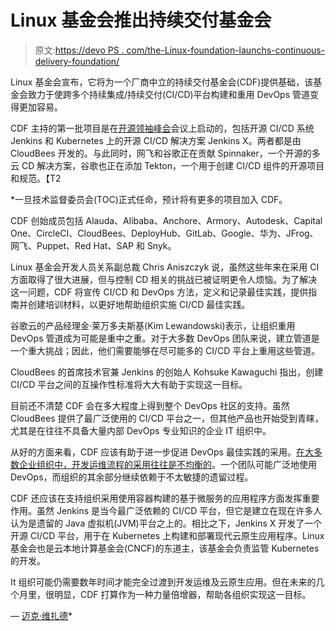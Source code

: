 # Linux 基金会推出持续交付基金会

> 原文:[https://devo PS . com/the-Linux-foundation-launchs-continuous-delivery-foundation/](https://devops.com/the-linux-foundation-launches-continuous-delivery-foundation/)

Linux 基金会宣布，它将为一个厂商中立的持续交付基金会(CDF)提供基础，该基金会致力于使跨多个持续集成/持续交付(CI/CD)平台构建和重用 DevOps 管道变得更加容易。

CDF 主持的第一批项目是在[开源领袖峰会](https://events.linuxfoundation.org/events/open-source-leadership-summit-2019/)会议上启动的，包括开源 CI/CD 系统 Jenkins 和 Kubernetes 上的开源 CI/CD 解决方案 Jenkins X。两者都是由 CloudBees 开发的。与此同时，网飞和谷歌正在贡献 Spinnaker，一个开源的多云 CD 解决方案，谷歌也正在添加 Tekton，一个用于创建 CI/CD 组件的开源项目和规范。【T2

 *一旦技术监督委员会(TOC)正式任命，预计将有更多的项目加入 CDF。

CDF 创始成员包括 Alauda、Alibaba、Anchore、Armory、Autodesk、Capital One、CircleCI、CloudBees、DeployHub、GitLab、Google、华为、JFrog、网飞、Puppet、Red Hat、SAP 和 Snyk。

Linux 基金会开发人员关系副总裁 Chris Aniszczyk 说，虽然这些年来在采用 CI 方面取得了很大进展，但与控制 CD 相关的挑战已被证明更令人烦恼。为了解决这一问题，CDF 将宣传 CI/CD 和 DevOps 方法，定义和记录最佳实践，提供指南并创建培训材料，以更好地帮助组织实施 CI/CD 最佳实践。

谷歌云的产品经理金·莱万多夫斯基(Kim Lewandowski)表示，让组织重用 DevOps 管道成为可能是重中之重。对于大多数 DevOps 团队来说，建立管道是一个重大挑战；因此，他们需要能够在尽可能多的 CI/CD 平台上重用这些管道。

CloudBees 的首席技术官兼 Jenkins 的创始人 Kohsuke Kawaguchi 指出，创建 CI/CD 平台之间的互操作性标准将大大有助于实现这一目标。

目前还不清楚 CDF 会在多大程度上得到整个 DevOps 社区的支持。虽然 CloudBees 提供了最广泛使用的 CI/CD 平台之一，但其他产品也开始受到青睐，尤其是在往往不具备大量内部 DevOps 专业知识的企业 IT 组织中。

从好的方面来看，CDF 应该有助于进一步促进 DevOps 最佳实践的采用。[在大多数企业组织中，开发运维流程的采用往往是不均衡的](https://devops.com/report-identifies-devops-skills-in-highest-demand/)。一个团队可能广泛地使用 DevOps，而组织的其余部分继续依赖于不太敏捷的遗留过程。

CDF 还应该在支持组织采用使用容器构建的基于微服务的应用程序方面发挥重要作用。虽然 Jenkins 是当今最广泛依赖的 CI/CD 平台，但它是建立在现在许多人认为是遗留的 Java 虚拟机(JVM)平台之上的。相比之下，Jenkins X 开发了一个开源 CI/CD 平台，用于在 Kubernetes 上构建和部署现代云原生应用程序。Linux 基金会也是云本地计算基金会(CNCF)的东道主，该基金会负责监管 Kubernetes 的开发。

It 组织可能仍需要数年时间才能完全过渡到开发运维及云原生应用。但在未来的几个月里，很明显，CDF 打算作为一种力量倍增器，帮助各组织实现这一目标。

— [迈克·维扎德](https://devops.com/author/mike-vizard/)*
